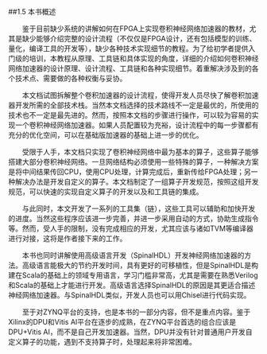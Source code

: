 ##1.5 本书概述

&emsp;&emsp;鉴于目前缺少系统的讲解如何在FPGA上实现卷积神经网络加速器的教材，尤其是缺少能够介绍完整的设计流程（不仅仅是FPGA设计，还有包括模型的训练、量化，编译工具的开发等），缺少各种技术实现细节的教程。为了给初学者提供入门级的培训，本教程从原理、工具链和具体实现的角度，详细的介绍如何卷积神经网络加速器的设计原理、设计流程、工具链和各种实现细节。着重解决涉及到的各个技术点、需要做的各种权衡与妥协。

&emsp;&emsp;本文档试图拆解整个卷积加速器的设计流程，使得开发人员尽快了解卷积加速器开发所需的全部技术栈。当然本文档选择的技术路线不一定是最优的，所使用的技术也不一定是最先进的。然而，按照本文档的步骤进行操作，可以较为容易的实现一个卷积神经网络加速器。如果人员配置较为充裕，设计流程中的每一步骤都有充分的优化空间，可以在基础版加速器的基础上进一步的优化。

&emsp;&emsp;受限于人手，本文档只实现了卷积神经网络中最为基本的算子，这些算子能够搭建大部分卷积神经网络。一旦网络结构必须使用一些特殊的算子，一种解决方案是将中间结果传回CPU，使用CPU处理，计算完成后，重新传给FPGA处理；另一种解决办法是开发自定义的算子。本文档制定了一组算子开发规范，按照这组开发规范，可以快速的实现自定义算子的开发以及和工具链的集成。

&emsp;&emsp;与此同时，本文开发了一系列的工具集（链），这些工具可以辅助和加快开发的进度。当然这些程序应该进一步完善，并进一步采用自动的方式，协助生成指令等。然而，受人手的限制，没有完成相应的开发，尤其应该与诸如TVM等编译器进行对接，这将是作者接下来的工作。

&emsp;&emsp;本书也同时讲解使用高级语言开发（SpinalHDL）开发神经网络加速器的方法。高级语言能极大的节约开发时间，具有更好的可移植性，但是SpinalHDL是构建在Scala的基础上的领域专用语言，学习门槛非常高，尤其是需要在熟悉Verilog和Scala的基础上才能进行开发。高级语言选择SpinalHDL的原因是其更适合描述神经网络加速器。与SpinalHDL类似，开发人员也可以用Chisel进行代码实现。

&emsp;&emsp;至于对ZYNQ平台的支持，也是本书的一部分内容，但不是重点内容。鉴于Xilinx的DPU和Vitis AI平台在逐步的成熟，在ZYNQ平台首选的组合应该是DPU+Vitis AI，而不是自己开发加速器。当然，DPU并没有针对普通用户开发自定义算子的功能，遇到不支持算子时，处理起来将非常困难。
